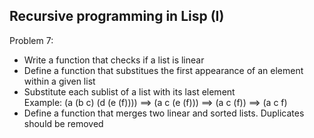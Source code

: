 ## Recursive programming in Lisp (I)

Problem 7:
- Write a function that checks if a list is linear
- Define a function that substitues the first appearance of an element within a given list
- Substitute each sublist of a list with its last element <br>
Example: (a (b c) (d (e (f)))) ==> (a c (e (f))) ==> (a c (f)) ==> (a c f)
- Define a function that merges two linear and sorted lists. Duplicates should be removed

